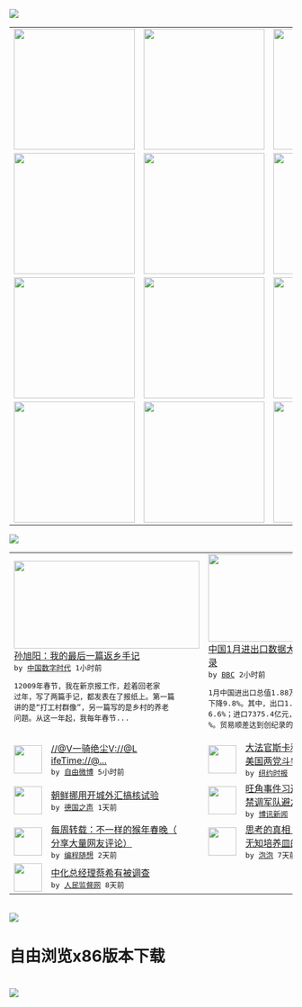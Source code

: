 

<a href="https://github.com/greatfire/z/raw/master/FreeBrowser.apk"><img src="https://raw.githubusercontent.com/greatfire/wiki/master/x/header.png" /></a><table><tr><td width="262" align="center" valign="center"><a href="https://github.com/greatfire/wiki/wiki/nyt" title="纽约时报中文网 国际纵览"><img src="https://raw.githubusercontent.com/greatfire/wiki/master/x/nyt_flag.png" width="215"/></a></td><td width="262" align="center" valign="center"><a href="https://github.com/greatfire/wiki/wiki/dw" title=""><img src="https://raw.githubusercontent.com/greatfire/wiki/master/x/dw_flag.png" width="215"/></a></td><td width="262" align="center" valign="center"><a href="https://github.com/greatfire/wiki/wiki/rmjd" title=""><img src="https://raw.githubusercontent.com/greatfire/wiki/master/x/rmjd_flag.png" width="215"/></a></td></tr><tr><td width="262" align="center" valign="center"><a href="https://github.com/paopaonetizen/website" title="泡泡 - 未经审查的互联网信息"><img src="https://raw.githubusercontent.com/greatfire/wiki/master/x/pp_flag.png" width="215"/></a></td><td width="262" align="center" valign="center"><a href="https://github.com/getlantern/mirror" title="以及自由微博和GreatFire.org官方中文论坛"><img src="https://raw.githubusercontent.com/greatfire/wiki/master/x/lantern_flag.png" width="215"/></a></td><td width="262" align="center" valign="center"><a href="https://github.com/cdtmirrors/m/" title=""><img src="https://raw.githubusercontent.com/greatfire/wiki/master/x/cdt_flag.png" width="215"/></a></td></tr><tr><td width="262" align="center" valign="center"><a href="https://github.com/program-think/blog" title="编程随想的博客"><img src="https://raw.githubusercontent.com/greatfire/wiki/master/x/pt_flag.png" width="215"/></a></td><td width="262" align="center" valign="center"><a href="https://github.com/greatfire/wiki/wiki/bbc" title=""><img src="https://raw.githubusercontent.com/greatfire/wiki/master/x/bbc_flag.png" width="215"/></a></td><td width="262" align="center" valign="center"><a href="https://github.com/freeweibo/s" title="自由微博 - 匿名和不受屏蔽的新浪微博搜索"><img src="https://raw.githubusercontent.com/greatfire/wiki/master/x/fw_flag.png" width="215"/></a></td></tr><tr><td width="262" align="center" valign="center"><a href="https://github.com/greatfire/wiki/wiki/google" title=""><img src="https://raw.githubusercontent.com/greatfire/wiki/master/x/google_flag.png" width="215"/></a></td><td width="262" align="center" valign="center"><a href="https://github.com/bxnews/boxun" title=""><img src="https://raw.githubusercontent.com/greatfire/wiki/master/x/bx_flag.png" width="215"/></a></td><td width="262" align="center" valign="center"><a href="https://github.com/greatfire/wiki/wiki/open-source" title="欢迎访问GreatFire.org开发者项目网站"><img src="https://raw.githubusercontent.com/greatfire/wiki/master/x/open-source_flag.png" width="215"/></a></td></tr></table><img src="https://raw.githubusercontent.com/greatfire/wiki/master/x/newsfeed text.png" /><table cols="4"><tr><td colspan="2" width="380"><a href="http://feedproxy.google.com/~r/chinadigitaltimes/IyPt/~3/NuaOV37jdoE/"><img src="https://raw.githubusercontent.com/greatfire/wiki/master/x/cdt_logo_b.png" width="330" height="156"/></a></br><a href="http://feedproxy.google.com/~r/chinadigitaltimes/IyPt/~3/NuaOV37jdoE/">孙旭阳：我的最后一篇返乡手记</a></br><kbd> by <a href="http://chinadigitaltimes.net/chinese/">中国数字时代</a> 1小时前 </kbd></br><pre>12009年春节，我在新京报工作，趁着回老家<br/>过年，写了两篇手记，都发表在了报纸上。第一篇<br/>讲的是“打工村群像”，另一篇写的是乡村的养老<br/>问题。从这一年起，我每年春节...</pre></td><td colspan="2" width="380"><a href="http://www.bbc.com/zhongwen/simp/business/2016/02/160215_china_trade_january"><img src="http://a.files.bbci.co.uk/worldservice/live/assets/images/2015/09/08/150908100247_cn_jiangsu_lianyungang_port_144x81_xinhua_nocredit.jpg" width="330" height="156"/></a></br><a href="http://www.bbc.com/zhongwen/simp/business/2016/02/160215_china_trade_january">中国1月进出口数据大幅下降 贸易顺差创纪<br/>录</a></br><kbd> by <a href="http://www.bbc.co.uk/zhongwen/simp">BBC</a> 2小时前 </kbd></br><pre>1月中国进出口总值1.88万亿元人民币，同比<br/>下降9.8%。其中，出口1.14万亿元，下降<br/>6.6%；进口7375.4亿元，下降14.4<br/>%。贸易顺差达到创纪录的4062亿元。</pre></td></tr><tr><td><img src="https://raw.githubusercontent.com/greatfire/wiki/master/x/fw_logo.png" width="50" height="50"/></td><td width="280"><a href="https://freeweibo.com/weibo/3942692889421167">//@V一骑绝尘V://@L<br/>ifeTime://@...</a></br><kbd> by <a href="https://freeweibo.com/">自由微博</a> 5小时前 </kbd></td><td><img src="http://static01.nyt.com/images/2016/02/13/obituaries/20150214scalia-hp-slide-5TKC/20150214scalia-hp-slide-5TKC-articleLarge-v3.jpg" width="50" height="50"/></td><td width="280"><a href="https://d3qlz4p8smvoli.cloudfront.net/usa/20160215/c15assess/">大法官斯卡利亚继任者提名引发<br/>美国两党斗争</a></br><kbd> by <a href="http://m.cn.nytimes.com/">纽约时报</a> 7小时前 </kbd></td></tr><tr><td><img src="http://www.dw.com/image/0,,19037598_302,00.jpg" width="50" height="50"/></td><td width="280"><a href="http://dw.com/p/1HvKl?maca=chi-GK-text-greatfire-all-chinese-15625-xml-mrss">朝鲜挪用开城外汇搞核试验</a></br><kbd> by <a href="http://dw.de">德国之声</a> 1天前 </kbd></td><td><img src="https://raw.githubusercontent.com/greatfire/wiki/master/x/bx_logo.png" width="50" height="50"/></td><td width="280"><a href="http://www.boxun.com/news/gb/taiwan/2016/02/201602140417.shtml">旺角事件习近平批示：安怃港人<br/>禁调军队避六四翻板</a></br><kbd> by <a href="http://www.boxun.com">博讯新闻</a> 1天前 </kbd></td></tr><tr><td><img src="http://lh5.googleusercontent.com/UPQD3cmXSJDF_EPa_BFdCs0Tb2D63DSy71ZF_yOWytgSv3d0vJ6R7jzjK582W6As9VTlyn-ri_L4jT4IwaZFLULe0yRCDd_5C4FYtGKEXsiAsyO32poih0SdRIW6lgaa1RTCFRZtD4M" width="50" height="50"/></td><td width="280"><a href="http://feedproxy.google.com/~r/programthink/~3/sVtVkAPeR8s/weekly-share-97.html">每周转载：不一样的猴年春晚（<br/>分享大量网友评论）</a></br><kbd> by <a href="http://program-think.blogspot.com">编程随想</a> 2天前 </kbd></td><td><img src="https://raw.githubusercontent.com/greatfire/wiki/master/x/pp_logo.png" width="50" height="50"/></td><td width="280"><a href="https://pao-pao.net/article/670">思考的真相：互联网是如何变成<br/>无知培养皿的？</a></br><kbd> by <a href="https://pao-pao.net">泡泡</a> 7天前 </kbd></td></tr><tr><td><img src="https://raw.githubusercontent.com/greatfire/wiki/master/x/rmjd_logo.png" width="50" height="50"/></td><td width="280"><a href="http://www.rmjdw.com//fanfuqianshao/20160206/15396.html">中化总经理蔡希有被调查 </a></br><kbd> by <a href="http://www.rmjdw.com/">人民监督网</a> 8天前 </kbd></td></table></br><a href="https://github.com/greatfire/z/raw/master/FreeBrowser.apk"><img src="https://raw.githubusercontent.com/greatfire/wiki/master/x/download app.png" /></a><h1>自由浏览x86版本下载<h1><a href="https://github.com/greatfire/z/raw/master/FreeBrowser-x86.apk"><img src="https://raw.githubusercontent.com/greatfire/images/master/fb86.qr.png" /></a>